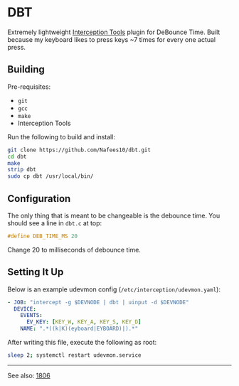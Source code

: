 # DBT

Extremely lightweight
[Interception Tools](https://gitlab.com/interception/linux/tools) plugin for
DeBounce Time. Built because my keyboard likes to press keys ~7 times for every
one actual press.

## Building

Pre-requisites:

- `git`
- `gcc`
- `make`
- Interception Tools

Run the following to build and install:

```bash
git clone https://github.com/Nafees10/dbt.git
cd dbt
make
strip dbt
sudo cp dbt /usr/local/bin/
```

## Configuration

The only thing that is meant to be changeable is the debounce time. You should
see a line in `dbt.c` at top:

```c
#define DEB_TIME_MS 20
```

Change 20 to milliseconds of debounce time.

## Setting It Up

Below is an example udevmon config (`/etc/interception/udevmon.yaml`):

```yaml
- JOB: "intercept -g $DEVNODE | dbt | uinput -d $DEVNODE"
  DEVICE:
    EVENTS:
      EV_KEY: [KEY_W, KEY_A, KEY_S, KEY_D]
    NAME: ".*((k|K)(eyboard|EYBOARD)|).*"
```

After writing this file, execute the following as root:
```bash
sleep 2; systemctl restart udevmon.service
```

---

See also: [1806](https://github.com/Nafees10/1806)
